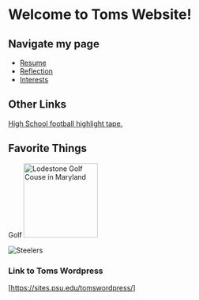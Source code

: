 # Welcome to Toms Website!

## Navigate my page
* [Resume](resume.md)
* [Reflection](reflection.md)
* [Interests](interests.md)

## Other Links
[High School football highlight tape.](https://www.hudl.com/video/3/6299269/59f1294b5cb2ed29d8b0e06e)

## **Favorite Things**
Golf
<img src="Lodestone_GolfCourse.jpg/Lodestone_GolfCourse.jpg" alt="Lodestone Golf Couse in Maryland" width="150"/>

![Steelers](https://www.google.com/url?sa=i&url=https%3A%2F%2Fwww.behindthesteelcurtain.com%2F2020%2F7%2F9%2F21313337%2Fi-see-no-reason-why-the-steelers-cant-be-serious-contenders-in-2020-pittsburgh-ben-roethlisberger&psig=AOvVaw1Lx1aKQ-U5J9FqF50kL3Oo&ust=1601422028018000&source=images&cd=vfe&ved=0CAIQjRxqFwoTCMidlo6AjewCFQAAAAAdAAAAABAD.jpg)

### Link to Toms Wordpress
[https://sites.psu.edu/tomswordpress/]
